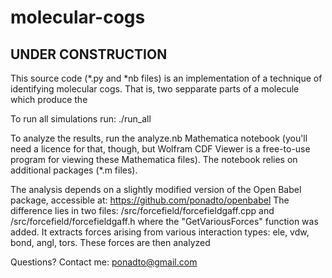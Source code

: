 # molecular-cogs

## UNDER CONSTRUCTION 

This source code (*.py and *nb files) is an implementation of a technique of identifying molecular cogs.
That is, two sepparate parts of a molecule which produce the 

To run all simulations run:
./run_all

To analyze the results, run the analyze.nb Mathematica notebook (you'll need a licence for that, though, but Wolfram CDF Viewer is a free-to-use program for viewing these Mathematica files).
The notebook relies on additional packages (*.m files).


The analysis depends on a slightly modified version of the Open Babel package, accessible at: https://github.com/ponadto/openbabel
The difference lies in two files: /src/forcefield/forcefieldgaff.cpp and /src/forcefield/forcefieldgaff.h where the "GetVariousForces" function was added.
It extracts forces arising from various interaction types: ele, vdw, bond, angl, tors.
These forces are then analyzed



Questions? Contact me: ponadto@gmail.com

